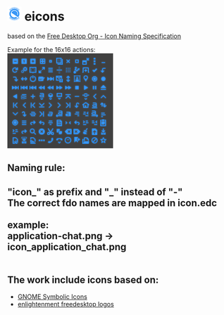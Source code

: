 ![e](https://github.com/wfx/eicons/blob/master/places/32/icon_start_here.png "e") eicons
======
based on the [Free Desktop Org - Icon Naming Specification](http://standards.freedesktop.org/icon-naming-spec/icon-naming-spec-latest.html "standards.freedesktop.org")

Example for the 16x16 actions:<br>
![actions at 16x16](https://github.com/wfx/eicons/blob/master/data/actions_16.png "some actions icon")

Naming rule:
------
"icon_" as prefix and "_" instead of "-"<br>
The correct fdo names are mapped in icon.edc<br>
<br>
example:<br>
    application-chat.png -> icon_application_chat.png<br>
<br>
<br>
The work include icons based on:
-------
*  [GNOME Symbolic Icons](https://github.com/GNOME/gnome-icon-theme-symbolic "github.com")
*  [enlightenment freedesktop logos](http://enlightenment.freedesktop.org/logos.php "enlightenment.freedesktop.org")
